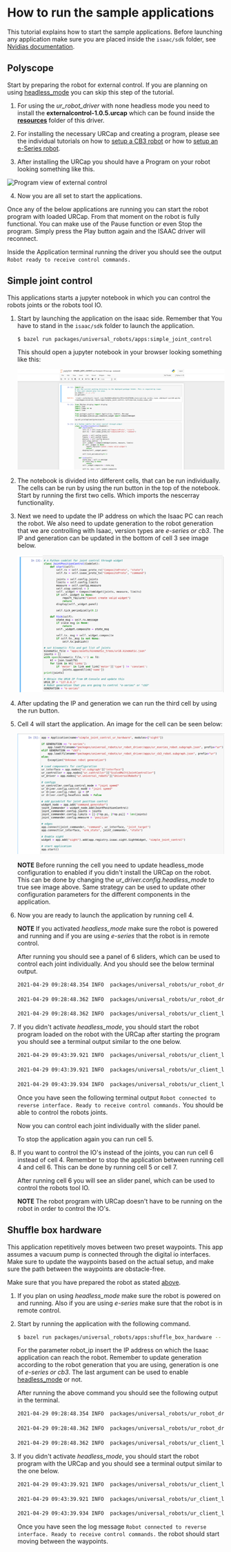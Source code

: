 # How to run the sample applications

This tutorial explains how to start the sample applications. Before launching any
application make sure you are placed inside the `isaac/sdk` folder, see [Nvidias
documentation](https://docs.nvidia.com/isaac/isaac/doc/getting_started.html).

## Polyscope

Start by preparing the robot for external control. If you are planning on using
[headless_mode](../README.md#Headless-mode) you can skip this step of the tutorial.

1. For using the *ur_robot_driver* with none headless mode you need to install the
**externalcontrol-1.0.5.urcap** which can be found inside the [**resources**](../resources/)
folder of this driver.

2. For installing the necessary URCap and creating a program, please see the individual
tutorials on how to [setup a CB3 robot](ur_robot_driver/doc/install_urcap_cb3.md)
or how to [setup an e-Series robot](ur_robot_driver/doc/install_urcap_e_series.md).

3. After installing the URCap you should have a Program on your robot looking something
like this.

  ![Program view of external control](initial_setup_images/es_11_program_view_excontrol.png)

4. Now you are all set to start the applications.

Once any of the below applications are running you can start the robot program with
loaded URCap. From that moment on the robot is fully functional. You can make use
of the Pause function or even Stop the program. Simply press the Play button
again and the ISAAC driver will reconnect.

Inside the Application terminal running the driver you should see the output `Robot
ready to receive control commands.`

## Simple joint control

This applications starts a jupyter notebook in which you can control the robots joints or the robots tool IO.

1. Start by launching the application on the isaac side. Remember that You have
to stand in the `isaac/sdk` folder to launch the application.

   ```bash
   $ bazel run packages/universal_robots/apps:simple_joint_control
   ```

   This should open a jupyter notebook in your browser looking something like this:

   ![](./tutorial/notebook_after_running.png)

2. The notebook is divided into different cells, that can be run individually.
The cells can be run by using the run button in the top of the notebook. Start by
running the first two cells. Which imports the nescerray functionality.

3. Next we need to update the IP address on which the Isaac PC can reach the robot.
We also need to update generation to the robot generation that we are
controlling with Isaac, version types are *e-series or cb3*. The IP and generation
can be updated in the bottom of cell 3 see image below.

   ![](./tutorial/cell_3.png)

4. After updating the IP and generation we can run the third cell by using the run
button.

5. Cell 4 will start the application. An image for the cell can be seen below:

   ![](./tutorial/cell_4.png)

   **NOTE** Before running the cell you
   need to update headless_mode configuration to enabled if you didn't install
   the URCap on the robot. This can be done by changing the *ur_driver.config.headless_mode*
   to true see image above. Same strategy can be used to update other configuration
   parameters for the different components in the application.

6. Now you are ready to launch the application by running cell 4.

   **NOTE** If you activated
   *headless_mode* make sure the robot is powered and running and if you are using
   *e-series* that the robot is in remote control.

   After running you should see a panel of 6 sliders, which can be used to control
   each joint individually. And you should see the below terminal output.

   ```bash
   2021-04-29 09:28:48.354 INFO  packages/universal_robots/ur_robot_driver/UniversalRobots.cpp@159: Waiting to receive the first RTDE data

   2021-04-29 09:28:48.362 INFO  packages/universal_robots/ur_robot_driver/UniversalRobots.cpp@162: First RTDE data received

   2021-04-29 09:28:48.362 INFO  packages/universal_robots/ur_client_library/src/ur/dashboard_client.cpp@49: Connected: Universal Robots Dashboard Server

   ```

7. If you didn't activate *headless_mode*, you should start the robot program loaded
on the robot with the URCap after starting the program you should see a terminal
output similar to the one below.

   ```bash
   2021-04-29 09:43:39.921 INFO  packages/universal_robots/ur_client_library/include/ur_client_library/comm/script_sender.h@85: Robot requested program

   2021-04-29 09:43:39.921 INFO  packages/universal_robots/ur_client_library/include/ur_client_library/comm/script_sender.h@98: Sent program to robot

   2021-04-29 09:43:39.934 INFO  packages/universal_robots/ur_client_library/include/ur_client_library/comm/reverse_interface.h@145: Robot connected to reverse interface. Ready to receive control commands.
   ```

   Once you have seen the following terminal output `Robot connected to reverse interface. Ready to receive control commands.` You should be able to control the robots joints.

   Now you can control each joint individually with the slider panel.

   To stop the application again you can run cell 5.

8. If you want to control the IO's instead of the joints, you can run cell 6 instead
of cell 4. Remember to stop the application between running cell 4 and cell 6. This
can be done by running cell 5 or cell 7.

   After running cell 6 you will see an slider panel, which can be used to control
   the robots tool IO.

   **NOTE** The robot program with URCap doesn't have to be running on the robot
   in order to control the IO's.

## Shuffle box hardware

This application repetitively moves between
two preset waypoints. This app assumes a vacuum pump is connected through the digital
io interfaces. Make sure to update the waypoints based on the
actual setup, and make sure the path between the waypoints are obstacle-free.

Make sure that you have prepared the robot as stated [above](#polyscope).

1. If you plan on using *headless_mode* make sure the robot is powered on and running.
Also if you are using *e-series* make sure that the robot is in remote control.

2. Start by running the application with the following command.

   ```bash
   $ bazel run packages/universal_robots/apps:shuffle_box_hardware -- --robot_ip "192.168.56.1" --generation "e-series" --headless_mode false
   ```

   For the parameter
   robot_ip insert the IP address on which the Isaac application
   can reach the robot. Remember to update generation according to the robot generation
   that you are using, generation is one of *e-series or cb3*. The last argument
   can be used to enable [headless_mode](ur_robot_driver/README.md#headless-mode)
   or not.

   After running the above command you should see the following output in the terminal.

   ```bash
   2021-04-29 09:28:48.354 INFO  packages/universal_robots/ur_robot_driver/UniversalRobots.cpp@159: Waiting to receive the first RTDE data

   2021-04-29 09:28:48.362 INFO  packages/universal_robots/ur_robot_driver/UniversalRobots.cpp@162: First RTDE data received

   2021-04-29 09:28:48.362 INFO  packages/universal_robots/ur_client_library/src/ur/dashboard_client.cpp@49: Connected: Universal Robots Dashboard Server
   ```

3. If you didn't activate *headless_mode*, you should start the robot program with
the URCap and you should see a terminal output similar to the one below.

   ```bash
   2021-04-29 09:43:39.921 INFO  packages/universal_robots/ur_client_library/include/ur_client_library/comm/script_sender.h@85: Robot requested program

   2021-04-29 09:43:39.921 INFO  packages/universal_robots/ur_client_library/include/ur_client_library/comm/script_sender.h@98: Sent program to robot

   2021-04-29 09:43:39.934 INFO  packages/universal_robots/ur_client_library/include/ur_client_library/comm/reverse_interface.h@145: Robot connected to reverse interface. Ready to receive control commands.
   ```

   Once you have seen the log message `Robot connected to reverse interface. Ready
   to receive control commands.` the robot should start moving between the waypoints.
